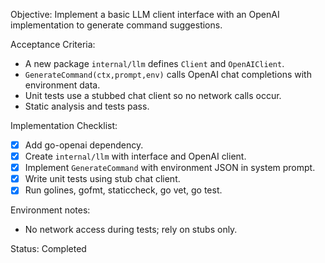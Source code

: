 Objective: Implement a basic LLM client interface with an OpenAI implementation to generate command suggestions.

Acceptance Criteria:
- A new package `internal/llm` defines `Client` and `OpenAIClient`.
- `GenerateCommand(ctx,prompt,env)` calls OpenAI chat completions with environment data.
- Unit tests use a stubbed chat client so no network calls occur.
- Static analysis and tests pass.

Implementation Checklist:
- [x] Add go-openai dependency.
- [x] Create `internal/llm` with interface and OpenAI client.
- [x] Implement `GenerateCommand` with environment JSON in system prompt.
- [x] Write unit tests using stub chat client.
- [x] Run golines, gofmt, staticcheck, go vet, go test.

Environment notes:
- No network access during tests; rely on stubs only.

Status: Completed

